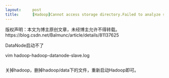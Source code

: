 ```yaml
---
layout:     post
title:      [Hadoop]Cannot access storage directory.Failed to analyze storage directories for block pool.
---
```

<div id="article_content" class="article_content clearfix csdn-tracking-statistics" data-pid="blog" data-mod="popu_307" data-dsm="post">
								<div class="article-copyright">
					版权声明：本文为博主原创文章，未经博主允许不得转载。					https://blog.csdn.net/Balmunc/article/details/81137625				</div>
								            <link rel="stylesheet" href="https://csdnimg.cn/release/phoenix/template/css/ck_htmledit_views-f76675cdea.css">
						<div class="htmledit_views" id="content_views">
                <p>DataNode启动不了</p>

<p>vim hadoop-hadoop-datanode-slave.log</p>

<p><img alt="" class="has" src="https://img-blog.csdn.net/20180720192711944?watermark/2/text/aHR0cHM6Ly9ibG9nLmNzZG4ubmV0L0JhbG11bmM=/font/5a6L5L2T/fontsize/400/fill/I0JBQkFCMA==/dissolve/70"></p>

<p>关掉hadoop，删掉hadoop/data下的文件，重新启动Hadoop即可。</p>            </div>
                </div>